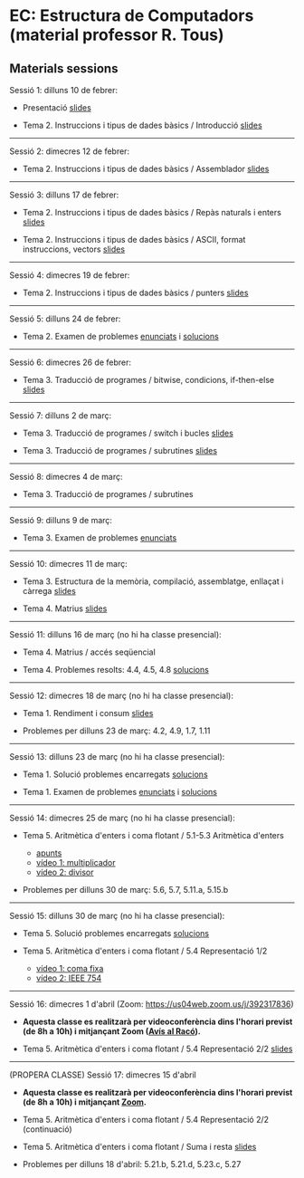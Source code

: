 # EC: Estructura de Computadors (material professor R. Tous)
## Materials sessions

Sessió 1: dilluns 10 de febrer:

* Presentació [slides](./slides/sessio1_1_presentacio.pdf)

* Tema 2. Instruccions i tipus de dades bàsics / Introducció [slides](./slides/sessio1_2_tema2_intro.pdf)

<hr>

Sessió 2: dimecres 12 de febrer:

* Tema 2. Instruccions i tipus de dades bàsics / Assemblador [slides](./slides/sessio2_1_tema2_assemblador.pdf)

<hr>

Sessió 3: dilluns 17 de febrer:

* Tema 2. Instruccions i tipus de dades bàsics / Repàs naturals i enters [slides](./slides/sessio3_1_tema2_enters.pdf)

* Tema 2. Instruccions i tipus de dades bàsics / ASCII, format instruccions, vectors [slides](./slides/sessio3_2_tema2_ascii_instr_vectors.pdf)

<hr>

Sessió 4: dimecres 19 de febrer:

* Tema 2. Instruccions i tipus de dades bàsics / punters [slides](./slides/sessio4_1_tema2_punters.pdf)

<hr>

Sessió 5: dilluns 24 de febrer:

* Tema 2. Examen de problemes [enunciats](./problemes/expr2_extended.pdf) i [solucions](./problemes/expr2s_extended.pdf)

<hr>

Sessió 6: dimecres 26 de febrer:

* Tema 3. Traducció de programes / bitwise, condicions, if-then-else [slides](./slides/sessio6_1_tema3_condicionals.pdf)

<hr>

Sessió 7: dilluns 2 de març:

* Tema 3. Traducció de programes / switch i bucles [slides](./slides/sessio7_1_tema3_switch_i_bucles.pdf)

* Tema 3. Traducció de programes / subrutines [slides](./slides/sessio7_2_tema3_subrutines.pdf)

<hr>

Sessió 8: dimecres 4 de març:

* Tema 3. Traducció de programes / subrutines

<hr>

Sessió 9: dilluns 9 de març:

* Tema 3. Examen de problemes [enunciats](./problemes/expr3.pdf) 
<!--i [solucions](./problemes/expr3s.pdf)-->

<hr>

Sessió 10: dimecres 11 de març:

* Tema 3. Estructura de la memòria, compilació, assemblatge, enllaçat i càrrega [slides](./slides/sessio9_1_tema3_mem_i_compilacio.pdf)

* Tema 4. Matrius [slides](./slides/sessio9_2_tema4_matrius1.pdf)

<hr>

Sessió 11: dilluns 16 de març (no hi ha classe presencial):

* Tema 4. Matrius / accés seqüencial 

* Tema 4. Problemes resolts: 4.4, 4.5, 4.8 [solucions](./problemes/tema4_problemes_pissarra.pdf)

<hr>

Sessió 12: dimecres 18 de març (no hi ha classe presencial):

* Tema 1. Rendiment i consum [slides](./slides/sessio11_1_tema1_rendiment.pdf)

* Problemes per dilluns 23 de març: 4.2, 4.9, 1.7, 1.11

<hr>

Sessió 13: dilluns 23 de març (no hi ha classe presencial):

* Tema 1. Solució problemes encarregats [solucions](./problemes/tema1_4_2_4_9_1_7_1_11.pdf)

* Tema 1. Examen de problemes [enunciats](./problemes/expr1.pdf) i [solucions](./problemes/expr1s.pdf)

<!--(les solucions a l'examen de problemes es publicaran dilluns per la tarda) -->

<hr>

Sessió 14: dimecres 25 de març (no hi ha classe presencial):

* Tema 5. Aritmètica d'enters i coma flotant / 5.1-5.3 Aritmètica d'enters
    * [apunts](http://docencia.ac.upc.edu/FIB/grau/EC/privat/TeoriaEC-tema5.pdf)
    * [vídeo 1: multiplicador](https://www.youtube.com/watch?v=d-LYzUcRK1w&t=365s)
    * [vídeo 2: divisor](https://www.youtube.com/watch?v=oWHNRd7dGP4&t=1209s)

* Problemes per dilluns 30 de març: 5.6, 5.7, 5.11.a, 5.15.b

<hr>

Sessió 15: dilluns 30 de març (no hi ha classe presencial):

* Tema 5. Solució problemes encarregats [solucions](./problemes/tema5_5_6_5_7_5_11a_5_15b.pdf)

* Tema 5. Aritmètica d'enters i coma flotant / 5.4 Representació 1/2
    * [vídeo 1: coma fixa](https://www.youtube.com/watch?v=zsGChigW4Fs) 
    * [vídeo 2: IEEE 754](https://www.youtube.com/watch?v=QrfAShP95I4)

<hr>

Sessió 16: dimecres 1 d'abril (Zoom: https://us04web.zoom.us/j/392317836)

* **Aquesta classe es realitzarà per videoconferència dins l'horari previst (de 8h a 10h) i mitjançant Zoom ([Avís al Racó](https://raco.fib.upc.edu/avisos/veure.jsp?espai=270006&id=106454)).**

* Tema 5. Aritmètica d'enters i coma flotant / 5.4 Representació 2/2 [slides](./slides/sessio16_1_tema5_2_floats_1.pdf)


<hr>

(PROPERA CLASSE) Sessió 17: dimecres 15 d'abril

* **Aquesta classe es realitzarà per videoconferència dins l'horari previst (de 8h a 10h) i mitjançant [Zoom](https://us04web.zoom.us/j/392317836).**

* Tema 5. Aritmètica d'enters i coma flotant / 5.4 Representació 2/2 (continuació)

* Tema 5. Aritmètica d'enters i coma flotant / Suma i resta [slides](./slides/sessio17_1_tema5_2_floats_2.pdf)

* Problemes per dilluns 18 d'abril: 5.21.b, 5.21.d, 5.23.c, 5.27

<!--

<hr>

(PROPERA CLASSE) Sessió 18: dilluns 20 d'abril

* **En aquesta classe els estudiants treballaran de forma autònoma en un examen de problemes però el professor mantidrà oberta una videoconferència per resoldre dubtes dins l'horari previst (de 8h a 10h) [Zoom](https://us04web.zoom.us/j/392317836).**

* Tema 5. Aritmètica d'enters i coma flotant / Multiplicació i coma flotant a MIPS [slides](./slides/sessio17_2_tema5_3_floats_3.pdf)

* Tema 5. Examen de problemes [enunciats](./problemes/expr5.pdf)

 i [solucions](./problemes/expr5s.pdf) 
